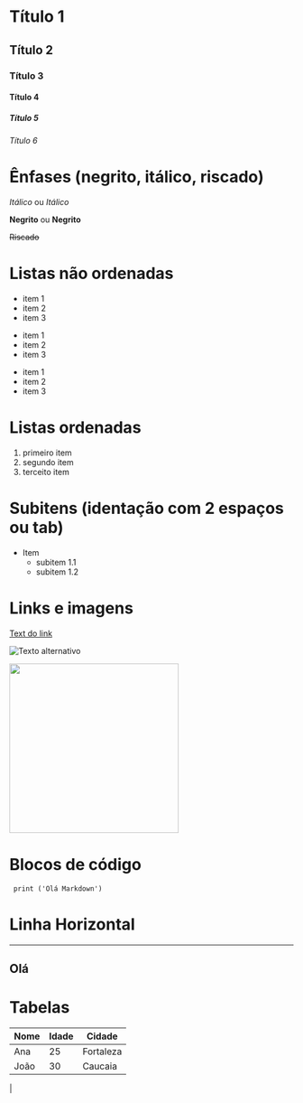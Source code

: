 # Título 1
## Título 2
### Título 3
#### Título 4
##### Título 5
###### Título 6

# Ênfases (negrito, itálico, riscado)
*Itálico*  ou _Itálico_


**Negrito** ou __Negrito__


~~Riscado~~  

# Listas não ordenadas

* item 1
* item 2
* item 3


- item 1
- item 2
- item 3


+ item 1
+ item 2
+ item 3


# Listas ordenadas 

1. primeiro item
2. segundo item
3. terceito item


# Subitens (identação com 2 espaços ou tab)

- Item
    - subitem 1.1
    - subitem 1.2

# Links e imagens

[Text do link](https://www.google.com)

![Texto alternativo](https://encrypted-tbn0.gstatic.com/images?q=tbn:ANd9GcQYZqZkpMyiN2uSuT7GAf6JSkJ44YsZqoQHdw&s)

<img src="https://encrypted-tbn0.gstatic.com/images?q=tbn:ANd9GcQYZqZkpMyiN2uSuT7GAf6JSkJ44YsZqoQHdw&s" width=300px>


# Blocos de código


```` print ('Olá Markdown')````


# Linha Horizontal

---
Olá
---

# Tabelas

|Nome   |Idade  |Cidade |
|-------|-------|-------|
|Ana    |25     |Fortaleza|
|João   |30     |Caucaia|
|